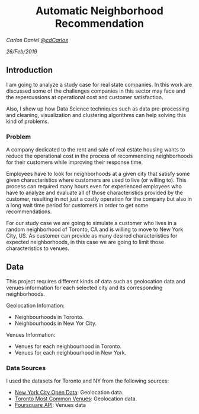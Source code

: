 # <center>Automatic Neighborhood Recommendation</center>

<cite>Carlos Daniel</cite> [@_cdCarlos_](https://twitter.com/_cdCarlos_)

<cite>26/Feb/2019</cite>

## Introduction

I am going to analyze a study case for real state companies. In this work are discussed some of the challenges companies in this sector may face and the repercussions at operational cost and customer satisfaction.

Also, I show up how Data Science techniques such as data pre-processing and cleaning, visualization and clustering algorithms can help solving this kind of problems.

### Problem

A company dedicated to the rent and sale of real estate housing wants to reduce the operational cost in the process of recommending neighborhoods for their customers while improving their response time.

Employees have to look for neighborhoods at a given city that satisfy some given characteristics where customers are used to live (or willing to). This process can required many hours even for experienced employees who have to analyze and evaluate all of those characteristics provided by the customer, resulting in not just a costly operation for the company but also in a long wait time period for customers in order to get some recommendations.

For our study case we are going to simulate a customer who lives in a random neighborhood of Toronto, CA and is willing to move to New York City, US. As customer can provide as many desired characteristics for expected neighborhoods, in this case we are going to limit those characteristics to venues.

## Data

This project requires different kinds of data such as geolocation data and venues information for each selected city and its corresponding neighborhoods.

Geolocation Infomation:

* Neighbourhoods in Toronto.
* Neighbourhoods in New Yor City.

Venues Information:

* Venues for each neighbourhood in Toronto.
* Venues for each neighbourhood in New York.

### Data Sources

I used the datasets for Toronto and NY from the following sources:

* [New York City Open Data](https://data.cityofnewyork.us/City-Government/Neighborhood-Names-GIS/99bc-9p23): Geolocation data.
* [Toronto Most Common Venues](https://github.com/cdCarlos/coursera_capston/blob/master/toronto_common_venues.csv): Geolocation data.
* [Foursquare API](https://developer.foursquare.com/): Venues data
